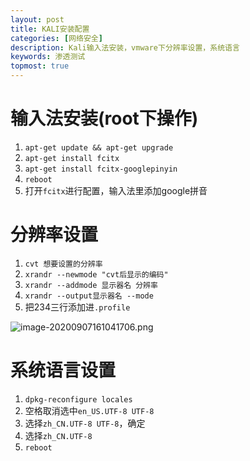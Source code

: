```yaml
---
layout: post
title: KALI安装配置
categories: [网络安全]
description: Kali输入法安装，vmware下分辨率设置，系统语言
keywords: 渗透测试
topmost: true
---
```


# 输入法安装(root下操作)

1. `apt-get update && apt-get upgrade`
2. `apt-get install fcitx`
3. `apt-get install fcitx-googlepinyin`
4. `reboot`
5. 打开`fcitx`进行配置，输入法里添加google拼音

# 分辨率设置

1. `cvt 想要设置的分辨率`
2. `xrandr --newmode "cvt后显示的编码"`
3. `xrandr --addmode 显示器名 分辨率`
4. `xrandr --output显示器名 --mode`
5. 把234三行添加进`.profile`

![image-20200907161041706.png](https://i.loli.net/2020/09/07/ljRW4tuA7mYodfx.png)

# 系统语言设置

1. `dpkg-reconfigure locales`
2. 空格取消选中`en_US.UTF-8 UTF-8`
3. 选择`zh_CN.UTF-8 UTF-8`，确定
4. 选择`zh_CN.UTF-8`
5. `reboot`